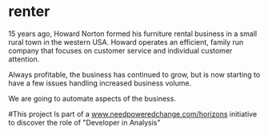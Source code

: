 # renter
15 years ago, Howard Norton formed his furniture rental business in a small rural town in the western
USA. Howard operates an efficient, family run company that focuses on customer service and
individual customer attention.

Always profitable, the business has continued to grow, but is now starting to have a few issues
handling increased business volume.

We are going to automate aspects of the business. 

#This project
Is part of a www.needpoweredchange.com/horizons initiative to discover the role of "Developer in Analysis"
